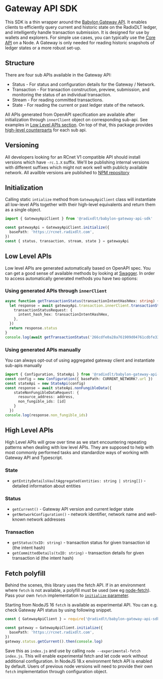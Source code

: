# Gateway API SDK

This SDK is a thin wrapper around the [Babylon Gateway API](https://docs-babylon.radixdlt.com/main/apis/api-specification.html). It enables clients to efficiently query current and historic state on the RadixDLT ledger, and intelligently handle transaction submission. It is designed for use by wallets and explorers. For simple use cases, you can typically use the [Core API](https://github.com/radixdlt/babylon-node/tree/main/sdk/typescript) on a Node. A Gateway is only needed for reading historic snapshots of ledger states or a more robust set-up.

## Structure

There are four sub APIs available in the Gateway API:

- Status - For status and configuration details for the Gateway / Network.
- Transaction - For transaction construction, preview, submission, and monitoring the status of an individual transaction.
- Stream - For reading committed transactions.
- State - For reading the current or past ledger state of the network.

All APIs generated from OpenAPI specification are available after initialization through `innerClient` object on corresponding sub-api. See examples in [Low Level APIs section](#low-level-apis). On top of that, this package provides [high-level counterparts](#high-level-apis) for each sub api. 

## Versioning

All developers looking for an RCnet V1 compatible API should install versions which have `-rc.1.X` suffix. We'll be publishing internal versions with different suffixes which might not work well with publicly available network. All availble versions are published to [NPM repository](https://www.npmjs.com/package/@radixdlt/babylon-gateway-api-sdk?activeTab=versions)

## Initialization

Calling static `intialize` method from `GatewayApiClient` class will instantiate all low-level APIs together with their high-level equivalents and return them as a single object.

```typescript
import { GatewayApiClient } from '@radixdlt/babylon-gateway-api-sdk'

const gatewayApi = GatewayApiClient.initialize({
  basePath: 'https://rcnet.radixdlt.com',
})
const { status, transaction, stream, state } = gatewayApi
```

## Low Level APIs

Low level APIs are generated automatically based on OpenAPI spec. You can get a good sense of available methods by looking at [Swagger](https://rcnet.radixdlt.com/swagger/index.html). In order to access automatically generated methods you have two options:

### Using generated APIs through `innerClient`

```typescript
async function getTransactionStatus(transactionIntentHashHex: string) {
  let response = await gatewayApi.transaction.innerClient.transactionStatus({
    transactionStatusRequest: {
      intent_hash_hex: transactionIntentHashHex,
    },
  })
  return response.status
}
console.log(await getTransactionStatus('266cdfe0a28a761909d04761cdbfe33555ee5fdcf1db37fcf71c9a644b53e60b'))
```

### Using generated APIs manually

You can always opt-out of using aggregated gateway client and instantiate sub-apis manually

```typescript
import { Configuration, StateApi } from '@radixdlt/babylon-gateway-api-sdk'
const config = new Configuration({ basePath: CURRENT_NETWORK?.url })
const stateApi = new StateApi(config)
const response = await stateApi.nonFungibleData({
    stateNonFungibleDataRequest: {
      resource_address: address,
      non_fungible_ids: [id]
    }
  })
console.log(response.non_fungible_ids)
```

## High Level APIs

High Level APIs will grow over time as we start encountering repeating patterns when dealing with low level APIs. They are supposed to help with most commonly performed tasks and standardize ways of working with Gateway API and Typescript.

### State

- `getEntityDetailsVaultAggregated(entities: string | string[])` - detailed information about entities

### Status

- `getCurrent()` - Gateway API version and current ledger state
- `getNetworkConfiguration()` - network identifier, network name and well-known network addresses

### Transaction

- `getStatus(txID: string)` - transaction status for given transaction id (the intent hash)
- `getCommittedDetails(txID: string)` - transaction details for given transaction id (the intent hash)

## Fetch polyfill

Behind the scenes, this library uses the fetch API. If in an environment where `fetch` is not available, a polyfill must be used (see eg [node-fetch](https://www.npmjs.com/package/node-fetch)). Pass your own `fetch` implementation to [`initialize` parameter](https://github.com/radixdlt/babylon-gateway/blob/develop/sdk/typescript/lib/generated/runtime.ts#L20).

Starting from NodeJS 16 `fetch` is available as experimental API. You can e.g. check Gateway API status by using following snippet.

```typescript
const { GatewayApiClient } = require('@radixdlt/babylon-gateway-api-sdk')

const gateway = GatewayApiClient.initialize({
  basePath: 'https://rcnet.radixdlt.com',
})
gateway.status.getCurrent().then(console.log)
```

Save this as `index.js` and use by calling `node --experimental-fetch index.js`. This will enable experimental fetch and let code work without additional configuration. In NodeJS 18.x environment fetch API is enabled by default. Users of previous node versions will need to provide their own `fetch` implementation through configuration object.